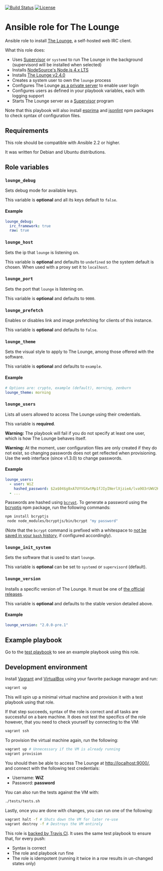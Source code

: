 [![Build Status](https://travis-ci.org/astorije/ansible-lounge.svg?branch=master)](https://travis-ci.org/astorije/ansible-lounge)
[![License](https://img.shields.io/badge/license-MIT-blue.svg)](LICENSE)

# Ansible role for The Lounge

Ansible role to install [The Lounge](https://thelounge.github.io/), a self-hosted web IRC
client.

What this role does:

- Uses [Supervisor](http://supervisord.org/) or `systemd` to run The Lounge in the background (supervisord will be installed when selected)
- Installs [NodeSource's Node.js 4.x LTS](https://nodejs.org/en/download/package-manager/#debian-and-ubuntu-based-linux-distributions)
- Installs [The Lounge v2.4.0](https://github.com/thelounge/lounge/blob/master/CHANGELOG.md)
- Creates a system user to own the `lounge` process
- Configures The Lounge [as a private server](https://theloungegithub.io/docs/server/configuration.html#public) to enable user login
- Configures users as defined in your playbook variables, each with logging support
- Starts The Lounge server as a [Supervisor](http://supervisord.org/) program

Note that this playbook will also install
[esprima](https://www.npmjs.com/package/esprima) and
[jsonlint](https://www.npmjs.com/package/jsonlint) npm packages to check syntax
of configuration files.

## Requirements

This role should be compatible with Ansible 2.2 or higher.

It was written for Debian and Ubuntu distributions.

## Role variables

### `lounge_debug`

Sets debug mode for available keys.

This variable is **optional** and all its keys default to `false`.

#### Example

```yaml
lounge_debug:
  irc_framework: true
  raw: true
```

### `lounge_host`

Sets the ip that `lounge` is listening on.

This variable is **optional** and defaults to `undefined` so the system default is chosen. When used with a proxy set it to `localhost`.

### `lounge_port`

Sets the port that `lounge` is listening on.

This variable is **optional** and defaults to `9000`.

### `lounge_prefetch`

Enables or disables link and image prefetching for clients of this instance.

This variable is **optional** and defaults to `false`.

### `lounge_theme`

Sets the visual style to apply to The Lounge, among those offered with the software.

This variable is **optional** and defaults to `example`.

#### Example

```yaml
# Options are: crypto, example (default), morning, zenburn
lounge_theme: morning
```

### `lounge_users`

Lists all users allowed to access The Lounge using their credentials.

This variable is **required**.

**Warning:** The playbook will fail if you do not specify at least one user,
which is how The Lounge behaves itself.

**Warning:** At the moment, user configuration files are only created if they do
not exist, so changing passwords does not get reflected when provisioning. Use
the web interface (since v1.3.0) to change passwords.

#### Example

```yaml
lounge_users:
  - user: WiZ
    hashed_password: $2a$04$g8xA7UYVGXwtMp1fJIyINerlXjzieA/lva9O3rUWV2KEpLTjhdVD6 # "password"
  - ...
```

Passwords are hashed using [`bcrypt`](https://en.wikipedia.org/wiki/Bcrypt). To
generate a password using the [bcryptjs](https://www.npmjs.com/package/bcryptjs)
npm package, run the following commands:

```bash
npm install bcryptjs
 node node_modules/bcryptjs/bin/bcrypt "my password"
```

(Note that the `bcrypt` command is prefixed with a whitespace to
[not be saved in your `bash` history](http://askubuntu.com/a/15929/166928),
if configured accordingly).

### `lounge_init_system`

Sets the software that is used to start `lounge`.

This variable is **optional** can be set to `systemd` or `supervisord` (default).

### `lounge_version`

Installs a specific version of The Lounge. It must be one of [the official
releases](https://github.com/thelounge/lounge/releases).

This variable is **optional** and defaults to the stable version detailed above.

#### Example

```yaml
lounge_version: "2.0.0-pre.1"
```

## Example playbook

Go to the [test playbook](tests/test.yml) to see an example playbook using this
role.

## Development environment

Install [Vagrant](https://www.vagrantup.com/) and
[VirtualBox](https://www.virtualbox.org/) using your favorite package manager
and run:

```bash
vagrant up
```

This will spin up a minimal virtual machine and provision it with a test
playbook using that role.

If that step succeeds, syntax of the role is correct and all tasks are
successful on a bare machine. It does not test the specifics of the role
however, that you need to check yourself by connecting to the VM:

```bash
vagrant ssh
```

To provision the virtual machine again, run the following:

```bash
vagrant up # Unnecessary if the VM is already running
vagrant provision
```

You should then be able to access The Lounge at <http://localhost:9000/>, and connect
with the following test credentials:
  - Username: **WiZ**
  - Password: **password**

You can also run the tests against the VM with:

```bash
./tests/tests.sh
```

Lastly, once you are done with changes, you can run one of the following:

```bash
vagrant halt -f # Shuts down the VM for later re-use
vagrant destroy -f # Destroys the VM entirely
```

This role is
[backed by Travis CI](https://travis-ci.org/astorije/ansible-lounge).
It uses the same test playbook to ensure that, for every push:

- Syntax is correct
- The role and playbook run fine
- The role is idempotent (running it twice in a row results in un-changed states
  only)
